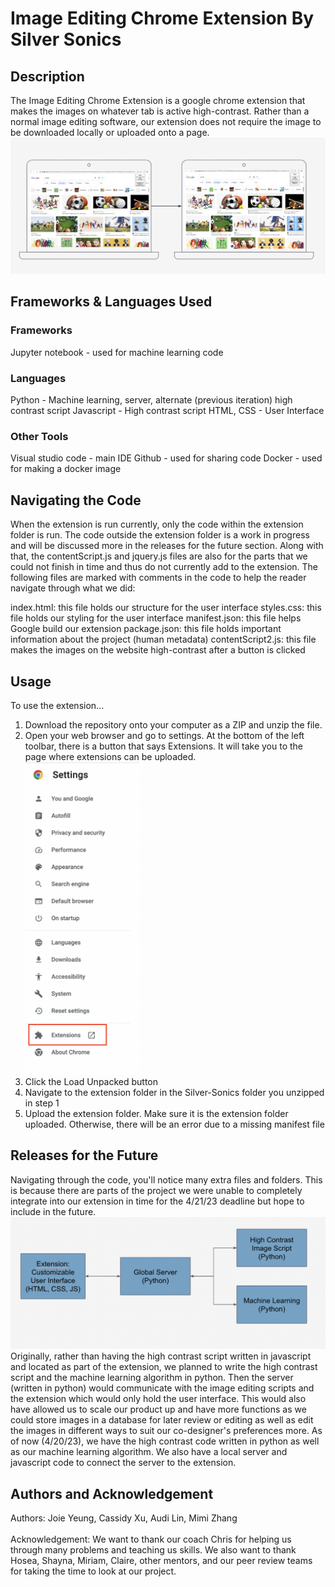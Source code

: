 # Image Editing Chrome Extension By Silver Sonics

## Description

The Image Editing Chrome Extension is a google chrome extension that makes the images on whatever tab is active high-contrast. Rather than a normal image editing software, our extension does not require the image to be downloaded locally or uploaded onto a page.  
![Visual of Our Product in Action](/images/visualDiagram.png)

## Frameworks & Languages Used

### Frameworks

Jupyter notebook - used for machine learning code

### Languages

Python - Machine learning, server, alternate (previous iteration) high contrast script
Javascript - High contrast script
HTML, CSS - User Interface

### Other Tools

Visual studio code - main IDE
Github - used for sharing code
Docker - used for making a docker image

## Navigating the Code

When the extension is run currently, only the code within the extension folder is run. The code outside the extension folder is a work in progress and will be discussed more in the releases for the future section. Along with that, the contentScript.js and jquery.js files are also for the parts that we could not finish in time and thus do not currently add to the extension. The following files are marked with comments in the code to help the reader navigate through what we did:

index.html: this file holds our structure for the user interface
styles.css: this file holds our styling for the user interface
manifest.json: this file helps Google build our extension
package.json: this file holds important information about the project (human metadata)
contentScript2.js: this file makes the images on the website high-contrast after a button is clicked

## Usage

To use the extension...

1. Download the repository onto your computer as a ZIP and unzip the file.
2. Open your web browser and go to settings. At the bottom of the left toolbar, there is a button that says Extensions. It will take you to the page where extensions can be uploaded. <br><img src="/images/extension_location.png" height=500></img></br>
3. Click the Load Unpacked button
4. Navigate to the extension folder in the Silver-Sonics folder you unzipped in step 1
5. Upload the extension folder. Make sure it is the extension folder uploaded. Otherwise, there will be an error due to a missing manifest file

## Releases for the Future

Navigating through the code, you'll notice many extra files and folders. This is because there are parts of the project we were unable to completely integrate into our extension in time for the 4/21/23 deadline but hope to include in the future. ![Flow Diagram of our Goal](/images/goal_flow.png)
Originally, rather than having the high contrast script written in javascript and located as part of the extension, we planned to write the high contrast script and the machine learning algorithm in python. Then the server (written in python) would communicate with the image editing scripts and the extension which would only hold the user interface. This would also have allowed us to scale our product up and have more functions as we could store images in a database for later review or editing as well as edit the images in different ways to suit our co-designer's preferences more. As of now (4/20/23), we have the high contrast code written in python as well as our machine learning algorithm. We also have a local server and javascript code to connect the server to the extension.

## Authors and Acknowledgement

Authors: Joie Yeung, Cassidy Xu, Audi Lin, Mimi Zhang
<br></br>
Acknowledgement: We want to thank our coach Chris for helping us through many problems and teaching us skills. We also want to thank Hosea, Shayna, Miriam, Claire, other mentors, and our peer review teams for taking the time to look at our project.
